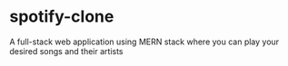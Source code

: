 # spotify-clone
A full-stack web application using MERN stack where you can play your desired songs and their artists
